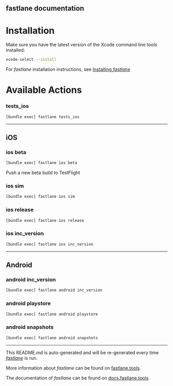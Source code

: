 fastlane documentation
----

# Installation

Make sure you have the latest version of the Xcode command line tools installed:

```sh
xcode-select --install
```

For _fastlane_ installation instructions, see [Installing _fastlane_](https://docs.fastlane.tools/#installing-fastlane)

# Available Actions

### tests_ios

```sh
[bundle exec] fastlane tests_ios
```



----


## iOS

### ios beta

```sh
[bundle exec] fastlane ios beta
```

Push a new beta build to TestFlight

### ios sim

```sh
[bundle exec] fastlane ios sim
```



### ios release

```sh
[bundle exec] fastlane ios release
```



### ios inc_version

```sh
[bundle exec] fastlane ios inc_version
```



----


## Android

### android inc_version

```sh
[bundle exec] fastlane android inc_version
```



### android playstore

```sh
[bundle exec] fastlane android playstore
```



### android snapshots

```sh
[bundle exec] fastlane android snapshots
```



----

This README.md is auto-generated and will be re-generated every time [_fastlane_](https://fastlane.tools) is run.

More information about _fastlane_ can be found on [fastlane.tools](https://fastlane.tools).

The documentation of _fastlane_ can be found on [docs.fastlane.tools](https://docs.fastlane.tools).
